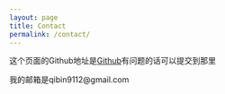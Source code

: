 ```yaml
---
layout: page
title: Contact
permalink: /contact/
---
```


<p>这个页面的Github地址是<a href="http://github.com/qibinjin/qibinjin.github.io" target="_blank">Github</a>有问题的话可以提交到那里</p>
<p>我的邮箱是qibin9112@gmail.com</p>

